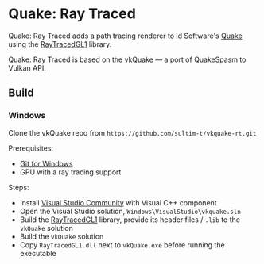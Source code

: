 # Quake: Ray Traced

Quake: Ray Traced adds a path tracing renderer to id Software's [Quake](https://en.wikipedia.org/wiki/Quake_(video_game)) using the [RayTracedGL1](https://github.com/sultim-t/RayTracedGL1) library.

Quake: Ray Traced is based on the [vkQuake](https://github.com/Novum/vkQuake) — a port of QuakeSpasm to Vulkan API.

## Build

### Windows

Clone the vkQuake repo from `https://github.com/sultim-t/vkquake-rt.git`

Prerequisites:

* [Git for Windows](https://github.com/git-for-windows/git/releases)
* GPU with a ray tracing support

Steps:

* Install [Visual Studio Community](https://www.visualstudio.com/products/free-developer-offers-vs) with Visual C++ component
* Open the Visual Studio solution, `Windows\VisualStudio\vkquake.sln`
* Build the [RayTracedGL1](https://github.com/sultim-t/RayTracedGL1) library, provide its header files / `.lib` to the `vkQuake` solution
* Build the `vkQuake` solution
* Copy `RayTracedGL1.dll` next to `vkQuake.exe` before running the executable
